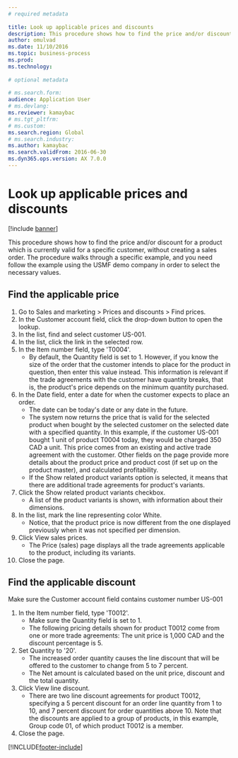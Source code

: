 ```yaml
--- 
# required metadata 
 
title: Look up applicable prices and discounts
description: This procedure shows how to find the price and/or discount for a product which is currently valid for a specific customer, without creating a sales order. 
author: omulvad
ms.date: 11/10/2016
ms.topic: business-process 
ms.prod:  
ms.technology:  
 
# optional metadata 
 
# ms.search.form:   
audience: Application User 
# ms.devlang:  
ms.reviewer: kamaybac
# ms.tgt_pltfrm:  
# ms.custom:  
ms.search.region: Global
# ms.search.industry: 
ms.author: kamaybac
ms.search.validFrom: 2016-06-30 
ms.dyn365.ops.version: AX 7.0.0 
---
```

# Look up applicable prices and discounts

[!include [banner](../../includes/banner.md)]

This procedure shows how to find the price and/or discount for a product which is currently valid for a specific customer, without creating a sales order. The procedure walks through a specific example, and you need follow the example using the USMF demo company in order to select the necessary values.


## Find the applicable price
1. Go to Sales and marketing > Prices and discounts > Find prices.
2. In the Customer account field, click the drop-down button to open the lookup.
3. In the list, find and select customer US-001.
4. In the list, click the link in the selected row.
5. In the Item number field, type 'T0004'.
    * By default, the Quantity field is set to 1. However, if you know the size of the order that the customer intends to place for the product in question, then enter this value instead. This information is relevant if the trade agreements with the customer have quantity breaks, that is, the product's price depends on the minimum quantity purchased.  
6. In the Date field, enter a date for when the customer expects to place an order. 
    * The date can be today's date or any date in the future.  
    * The system now returns the price that is valid for the selected product when bought by the selected customer on the selected date with a specified quantity. In this example, if the customer US-001 bought 1 unit of product T0004 today, they would be charged 350 CAD a unit. This price comes from an existing and active trade agreement with the customer.      Other fields on the page provide more details about the product price and product cost (if set up on the product master), and calculated profitability.  
    * If the Show related product variants option is selected, it means that there are additional trade agreements for product's variants.  
7. Click the Show related product variants checkbox.
    * A list of the product variants is shown, with information about their dimensions.  
8. In the list, mark the line representing color White.
    * Notice, that the product price is now different from the one displayed previously when it was not specified per dimension.  
9. Click View sales prices.
    * The Price (sales) page displays all the trade agreements applicable to the product, including its variants.  
10. Close the page.

## Find the applicable discount
Make sure the Customer account field contains customer number US-001   
1. In the Item number field, type 'T0012'.
    * Make sure the Quantity field is set to 1.  
    * The following pricing details shown for product T0012 come from one or more trade agreements: The unit price is 1,000 CAD and the discount percentage is 5.  
2. Set Quantity to '20'.
    * The increased order quantity causes the line discount that will be offered to the customer to change from 5 to 7 percent.  
    * The Net amount is calculated based on the unit price, discount and the total quantity.  
3. Click View line discount.
    * There are two line discount agreements for product T0012, specifying a 5 percent discount for an order line quantity from 1 to 10, and 7 percent discount for order quantities above 10. Note that the discounts are applied to a group of products, in this example, Group code 01, of which product T0012 is a member.  
4. Close the page.



[!INCLUDE[footer-include](../../../includes/footer-banner.md)]